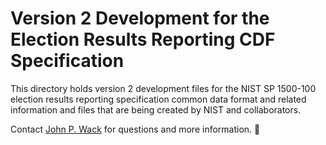 # Version 2 Development for the Election Results Reporting CDF Specification

This directory holds version 2 development files for the NIST SP 1500-100 election results reporting specification common data format and related information and files that are being created by NIST and collaborators.   

Contact [John P. Wack](mailto:john.wack@nist.gov) for questions and more information.

